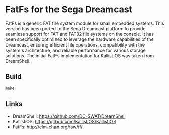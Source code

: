 FatFs for the Sega Dreamcast
==========

FatFs is a generic FAT file system module for small embedded systems. This version has been ported to the Sega Dreamcast platform to provide seamless support for FAT and FAT32 file systems on the console. It has been specifically optimized to leverage the hardware capabilities of the Dreamcast, ensuring efficient file operations, compatibility with the system's architecture, and reliable performance for various storage solutions. The initial FatFs implementation for KallistiOS was taken from DreamShell.

## Build
```console
make
```

## Links
- DreamShell: https://github.com/DC-SWAT/DreamShell
- KallistiOS: https://github.com/KallistiOS/KallistiOS
- FatFs: http://elm-chan.org/fsw/ff/
